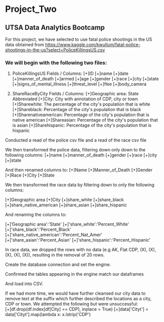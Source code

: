 # Project_Two #

## UTSA Data Analytics Bootcamp

For this project, we have selected to use fatal police shootings in the US data obtained from https://www.kaggle.com/kwullum/fatal-police-shootings-in-the-us?select=PoliceKillingsUS.csv 

### We will begin with the following two files: ###

1. PoliceKillingsUS Fields / Columns: 
		[+]ID
		[+]name
		[+]date
		[+]manner_of_death
		[+]armed
		[+]age
		[+]gender
		[+]race
		[+]city
		[+]state
		[+]signs_of_mental_illness
		[+]threat_level
		[+]flee
		[+]body_camera

2. ShareRaceByCity Fields / Columns: 
		[+]Geographic area: State Abbreviated
		[+]City: City with annotation of CDP, city or town
		[+]Sharewhite: The percentage of the city's population that is white 
		[+]Shareblack: Percentage of the city's population that is black
		[+]Sharenativeamerican: Percentage of the city's population that is native american
		[+]Shareasian: Percentage of the city's population that is asian
		[+]Sharehispanic: Percentage of the city's population that is hispanic


Conducted a read of the police csv file and a read of the race csv file


We then transformed the police data, filtering down only down to the following columns: 
[+]name
[+]manner_of_death
[+]gender
[+]race
[+]city
[+]state

And then renamed columns to: 
[+]Name
[+]Manner_of_Death
[+]Gender
[+]Race
[+]City
[+]State 

We then transformed the race data by filtering down to only the following columns: 

[+]Geographic area
[+]City
[+]share_white
[+]share_black
[+]share_native_american
[+]share_asian
[+]share_hispanic

And renaming the columns to:

[+]’Geographic area':'State'
[+]'share_white':'Percent_White' 
[+]'share_black':'Percent_Black' 
[+]'share_native_american':'Percent_Nat_Amer'
[+]'share_asian':'Percent_Asian'
[+]'share_hispanic':'Percent_Hispanic'

In race data, we dropped the rows with no data (e.g AK, Flat CDP, (X), (X), (X), (X), (X)), resulting in the removal of 20 rows.

Create the database connection and set the engine.

Confirmed the tables appearing in the engine match our dataframes

And load into CSV.

If we had more time, we would have further cleansed our city data to remove text at the suffix which further described the locations as a city, CDP or town. We attempted the following but were unsuccessful: 
[+]df.drop(df.index[df[City] == CDP], inplace = True)
[+]data['Cityt'] = data['Cityt'].map(lambda x: x.lstrip('CDP')










